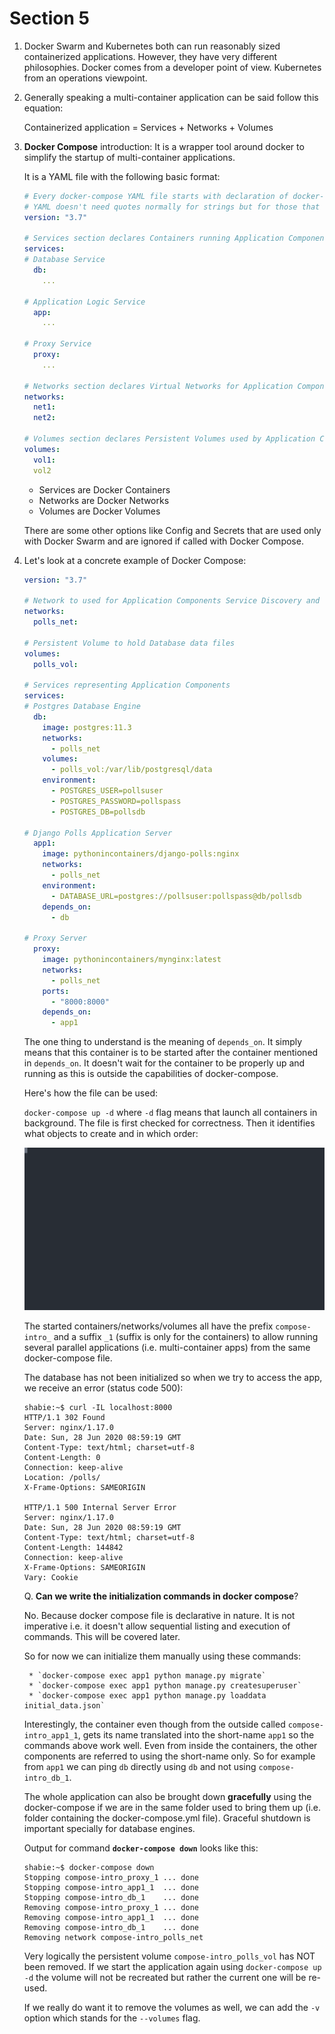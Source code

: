 # Section 5

1. Docker Swarm and Kubernetes both can run reasonably sized containerized applications. However, they have very
different philosophies. Docker comes from a developer point of view. Kubernetes from an operations viewpoint.

2. Generally speaking a multi-container application can be said follow this equation:

    Containerized application = Services + Networks + Volumes

3. **Docker Compose** introduction: It is a wrapper tool around docker to simplify the startup of multi-container
applications.
    
    It is a YAML file with the following basic format:
    
    ```yaml
    # Every docker-compose YAML file starts with declaration of docker-compose "language" version we are using.
    # YAML doesn't need quotes normally for strings but for those that will be misinterpreted as float, we must use them.
    version: "3.7"

    # Services section declares Containers running Application Components
    services:
    # Database Service
      db:
        ...

    # Application Logic Service
      app:
        ...

    # Proxy Service
      proxy:
        ...

    # Networks section declares Virtual Networks for Application Components
    networks:
      net1:
      net2:

    # Volumes section declares Persistent Volumes used by Application Components
    volumes:
      vol1:
      vol2
    ```
    
    * Services are Docker Containers
    * Networks are Docker Networks
    * Volumes are Docker Volumes

    There are some other options like Config and Secrets that are used only with Docker Swarm and are ignored
    if called with Docker Compose.
    
4. Let's look at a concrete example of Docker Compose:

    ```yaml
    version: "3.7"

    # Network to used for Application Components Service Discovery and communication
    networks:
      polls_net:

    # Persistent Volume to hold Database data files
    volumes:
      polls_vol:

    # Services representing Application Components
    services:
    # Postgres Database Engine
      db:
        image: postgres:11.3
        networks:
          - polls_net
        volumes:
          - polls_vol:/var/lib/postgresql/data
        environment:
          - POSTGRES_USER=pollsuser
          - POSTGRES_PASSWORD=pollspass
          - POSTGRES_DB=pollsdb

    # Django Polls Application Server
      app1:
        image: pythonincontainers/django-polls:nginx
        networks:
          - polls_net
        environment:
          - DATABASE_URL=postgres://pollsuser:pollspass@db/pollsdb
        depends_on:
          - db

    # Proxy Server
      proxy:
        image: pythonincontainers/mynginx:latest
        networks:
          - polls_net
        ports:
          - "8000:8000"
        depends_on:
          - app1
    ```
   
    The one thing to understand is the meaning of `depends_on`. It simply means that this container is to be started
    after the container mentioned in `depends_on`. It doesn't wait for the container to be properly up and running as
    this is outside the capabilities of docker-compose.
    
    Here's how the file can be used:
    
    `docker-compose up -d` where `-d` flag means that launch all containers in background. The file is first checked
    for correctness. Then it identifies what objects to create and in which order:
    
    ![docker compose terminal output](staticfiles/docker-compose.svg)
     
    The started containers/networks/volumes all have the prefix `compose-intro_` and a suffix `_1` (suffix is only for 
    the containers) to allow running several parallel applications (i.e. multi-container apps) from the same 
    docker-compose file.
    
    The database has not been initialized so when we try to access the app, we receive an error (status code 500):
    
    ```shell
    shabie:~$ curl -IL localhost:8000
    HTTP/1.1 302 Found
    Server: nginx/1.17.0
    Date: Sun, 28 Jun 2020 08:59:19 GMT
    Content-Type: text/html; charset=utf-8
    Content-Length: 0
    Connection: keep-alive
    Location: /polls/
    X-Frame-Options: SAMEORIGIN

    HTTP/1.1 500 Internal Server Error
    Server: nginx/1.17.0
    Date: Sun, 28 Jun 2020 08:59:19 GMT
    Content-Type: text/html; charset=utf-8
    Content-Length: 144842
    Connection: keep-alive
    X-Frame-Options: SAMEORIGIN
    Vary: Cookie
    ```
   
    Q. **Can we write the initialization commands in docker compose**?
    
    No. Because docker compose file is declarative in nature. It is not imperative i.e. it doesn't allow sequential
    listing and execution of commands. This will be covered later.
    
    So for now we can initialize them manually using these commands:
    
        * `docker-compose exec app1 python manage.py migrate`
        * `docker-compose exec app1 python manage.py createsuperuser`
        * `docker-compose exec app1 python manage.py loaddata initial_data.json`
       
    Interestingly, the container even though from the outside called `compose-intro_app1_1`, gets its name translated
    into the short-name `app1` so the commands above work well. Even from inside the containers, the other components
    are referred to using the short-name only. So for example from `app1` we can ping `db` directly using `db` and not
    using `compose-intro_db_1`.
    
    The whole application can also be brought down **gracefully** using the docker-compose if we are in the same folder
    used to bring them up (i.e. folder containing the docker-compose.yml file). Graceful shutdown is important specially
    for database engines.
    
    Output for command **`docker-compose down`** looks like this:
    
    ```shell
    shabie:~$ docker-compose down
    Stopping compose-intro_proxy_1 ... done
    Stopping compose-intro_app1_1  ... done
    Stopping compose-intro_db_1    ... done
    Removing compose-intro_proxy_1 ... done
    Removing compose-intro_app1_1  ... done
    Removing compose-intro_db_1    ... done
    Removing network compose-intro_polls_net
    ```
    
    Very logically the persistent volume `compose-intro_polls_vol` has NOT been removed. If we start the application
    again using `docker-compose up -d` the volume will not be recreated but rather the current one will be re-used.
    
    If we really do want it to remove the volumes as well, we can add the `-v` option which stands for the `--volumes`
    flag.
    
    